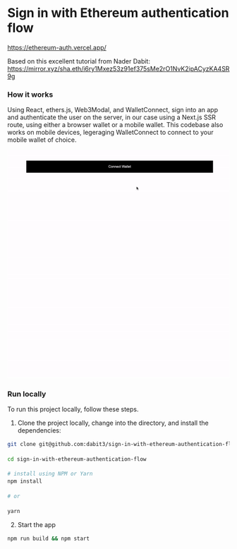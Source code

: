 # Sign in with Ethereum authentication flow

https://ethereum-auth.vercel.app/

Based on this excellent tutorial from Nader Dabit: https://mirror.xyz/sha.eth/i6ry1Mxez53z91ef375sMe2rO1NvK2ipACyzKA4SR9g
### How it works

Using React, ethers.js, Web3Modal, and WalletConnect, sign into an app and authenticate the user on the server, in our case using a Next.js SSR route, using either a browser wallet or a mobile wallet. This codebase also works on mobile devices, legeraging WalletConnect to connect to your mobile wallet of choice.

![Example of ](demo.gif)

### Run locally

To run this project locally, follow these steps.

1. Clone the project locally, change into the directory, and install the dependencies:

```sh
git clone git@github.com:dabit3/sign-in-with-ethereum-authentication-flow.git

cd sign-in-with-ethereum-authentication-flow

# install using NPM or Yarn
npm install

# or

yarn
```

2. Start the app

```sh
npm run build && npm start
```